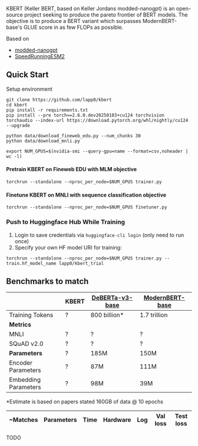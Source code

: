 KBERT (Keller BERT, based on Keller Jordans modded-nanogpt) is an open-source project seeking to produce the pareto frontier of BERT models. The objective is to produce a BERT variant which surpasses ModernBERT-base's GLUE score in as few FLOPs as possible.

Based on
- [modded-nanogpt](https://github.com/KellerJordan/modded-nanogpt)
- [SpeedRunningESM2](https://github.com/Synthyra/SpeedRunningESM2)

## Quick Start

Setup environment

```
git clone https://github.com/lapp0/kbert
cd kbert
pip install -r requirements.txt
pip install --pre torch==2.6.0.dev20250103+cu124 torchvision torchaudio --index-url https://download.pytorch.org/whl/nightly/cu124 --upgrade

python data/download_fineweb_edu.py --num_chunks 30
python data/download_mnli.py
```

```
export NUM_GPUS=$(nvidia-smi --query-gpu=name --format=csv,noheader | wc -l)
```

#### Pretrain KBERT on Fineweb EDU with MLM objective
```
torchrun --standalone --nproc_per_node=$NUM_GPUS trainer.py
```

#### Finetune KBERT on MNLI with sequence classification objective
```
torchrun --standalone --nproc_per_node=$NUM_GPUS finetuner.py
```


### Push to Huggingface Hub While Training

1) Login to save credentials via `huggingface-cli login` (only need to run once)
2) Specify your own HF model URI for training:
```
torchrun --standalone --nproc_per_node=$NUM_GPUS trainer.py --train.hf_model_name lapp0/kbert_trial
```


## Benchmarks to match
|                      | KBERT | [DeBERTa-v3-base](https://arxiv.org/abs/2111.09543) | [ModernBERT-base](https://arxiv.org/abs/2412.13663) |
|----------------------|-------|-----------------------------------------------------|-----------------------------------------------------|
| Training Tokens      | ?     | 800 billion*                                        | 1.7 trillion                                        |
| **Metrics**          |       |                                                     |                                                     |
| MNLI                 | ?     | ?                                                   | ?                                                   |
| SQuAD v2.0           | ?     | ?                                                   | ?                                                   |
| **Parameters**       | ?     | 185M                                                | 150M                                                |
| Encoder Parameters   | ?     | 87M                                                 | 111M                                                |
| Embedding Parameters | ?     | 98M                                                 | 39M                                                 |

 *Estimate is based on papers stated 160GB of data @ 10 epochs

|~Matches |Parameters|Time      |Hardware |Log | Val loss | Test loss |
|--------|----------|----------|---------|----|-----------|-----------|
TODO
